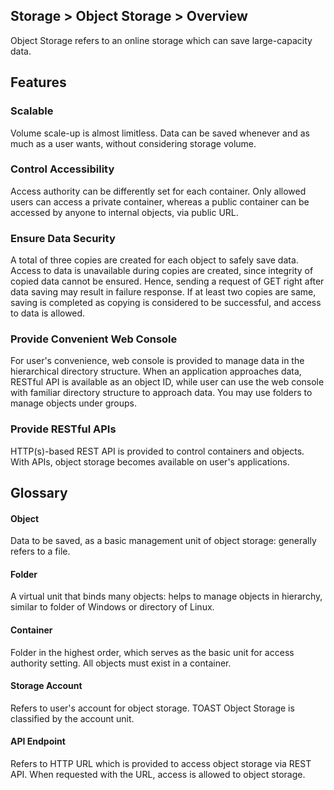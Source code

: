 ## Storage > Object Storage > Overview

Object Storage refers to an online storage which can save large-capacity data.

## Features

### Scalable

Volume scale-up is almost limitless. Data can be saved whenever and as much as a user wants, without considering storage volume.

### Control Accessibility   

Access authority can be differently set for each container. Only allowed users can access a private container, whereas a public container can be accessed by anyone to internal objects, via public URL.

### Ensure Data Security

A total of three copies are created for each object to safely save data. Access to data is unavailable during copies are created, since integrity of copied data cannot be ensured. Hence, sending a request of GET right after data saving may result in failure response. If at least two copies are same, saving is completed as copying is considered to be successful, and access to data is allowed.    

### Provide Convenient Web Console

For user's convenience, web console is provided to manage data in the hierarchical directory structure. When an application approaches data, RESTful API is available as an object ID, while user can use the web console with familiar directory structure to approach data. You may use folders to manage objects under groups.

### Provide RESTful APIs

HTTP(s)-based REST API is provided to control containers and objects. With APIs, object storage becomes available on user's applications.


## Glossary
#### Object
Data to be saved, as a basic management unit of object storage: generally refers to a file.
#### Folder
A virtual unit that binds many objects: helps to manage objects in hierarchy, similar to folder of Windows or directory of Linux.
#### Container
Folder in the highest order, which serves as the basic unit for access authority setting. All objects must exist in a container.
#### Storage Account
Refers to user's account for object storage. TOAST Object Storage is classified by the account unit.
#### API Endpoint
Refers to HTTP URL which is provided to access object storage via REST API. When requested with the URL, access is allowed to object storage.   
